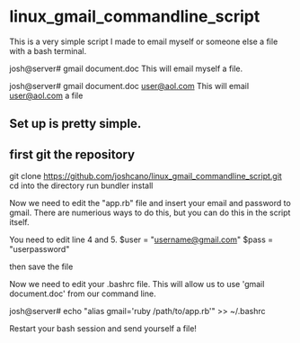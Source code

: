 # linux_gmail_commandline_script
This is a very simple script I made to email myself or someone else a file with a bash terminal. 

josh@server# gmail document.doc
This will email myself a file. 

josh@server# gmail document.doc user@aol.com
This will email user@aol.com a file 

## Set up is pretty simple. 
first git the repository 
--
git clone https://github.com/joshcano/linux_gmail_commandline_script.git
cd into the directory 
run bundler install

Now we need to edit the "app.rb" file and insert your email and password to gmail. There are numerious ways to do this, but you can do this in the script itself.

You need to edit line 4 and 5. 
$user = "username@gmail.com"
$pass = "userpassword"

then save the file

Now we need to edit your .bashrc file. 
This will allow us to use 'gmail document.doc' from our command line. 


josh@server# echo "alias gmail='ruby /path/to/app.rb'" >> ~/.bashrc

Restart your bash session and send yourself a file! 


